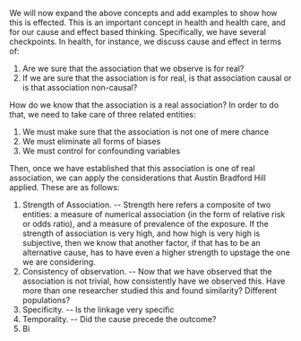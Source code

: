 We will now expand the above concepts and add examples to show how this is effected. This is an important concept in health and health care, and for our cause and effect based thinking. Specifically, we have several checkpoints. In health, for instance, we discuss cause and effect in terms of:

1. Are we sure that the association that we observe is for real?
2. If we are sure that the association is for real, is that association causal or is that association non-causal?

How do we know that the association is a real association? In order to do that, we need to take care of three related entities:

1. We must make sure that the association is not one of mere chance
2. We must eliminate all forms of biases
3. We must control for confounding variables 

Then, once we have established that this association is one of real association, we can apply the considerations that Austin Bradford Hill applied. These are as follows:

1. Strength of Association. -- Strength here refers a composite of two entities: a measure of numerical association (in the form of relative risk or odds ratio), and a measure of prevalence of the exposure. If the strength of association is very high, and how high is very high is subjective, then we know that another factor, if that has to be an alternative cause, has to have even a higher strength to upstage the one we are considering.
2. Consistency of observation. -- Now that we have observed that the association is not trivial, how consistently have we observed this. Have more than one researcher studied this and found similarity? Different populations?
3. Specificity. -- Is the linkage very specific
4. Temporality. -- Did the cause precede the outcome?
5. Bi